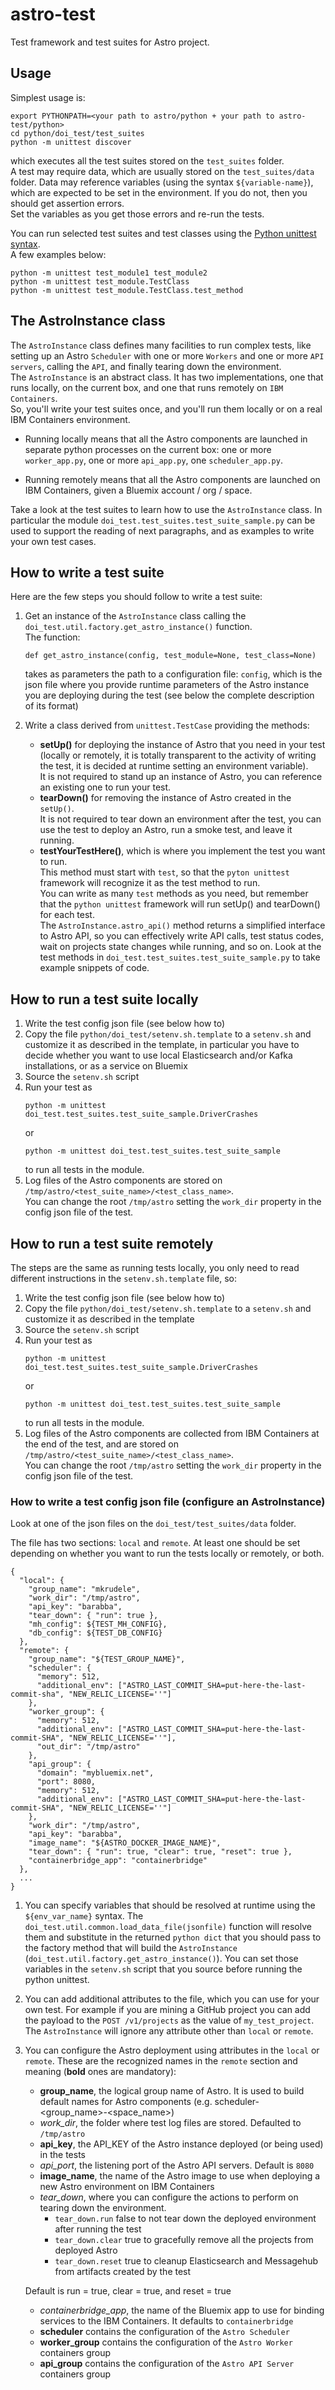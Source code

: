 # astro-test  

Test framework and test suites for Astro project.  


## Usage  

Simplest usage is:  

```
export PYTHONPATH=<your path to astro/python + your path to astro-test/python>
cd python/doi_test/test_suites
python -m unittest discover
```

which executes all the test suites stored on the `test_suites` folder.  
A test may require data, which are usually stored on the `test_suites/data` folder. Data
may reference variables (using the syntax `${variable-name}`), which are expected to
be set in the environment.  If you do not, then you should get assertion errors.  
Set the variables as you get those errors and re-run the tests.  

You can run selected test suites and test classes using the [Python unittest syntax](https://docs.python.org/2/library/unittest.html#command-line-interface).  
A few examples below:  

```
python -m unittest test_module1 test_module2
python -m unittest test_module.TestClass
python -m unittest test_module.TestClass.test_method
```


## The AstroInstance class  

The `AstroInstance` class defines many facilities to run complex tests, like setting up an
Astro `Scheduler` with one or more `Workers` and one or more `API servers`,
calling the `API`, and finally tearing down the environment.  
The `AstroInstance` is an abstract class. It has two implementations, one that runs locally,
on the current box, and one that runs remotely on `IBM Containers`.  
So, you'll write your test suites once, and you'll run them locally or on a real IBM Containers environment.  

- Running locally means that all the Astro components are launched in separate python processes on the
current box: one or more `worker_app.py`, one or more `api_app.py`, one `scheduler_app.py`.  

- Running remotely means that all the Astro components are launched on IBM Containers, given a
Bluemix account / org / space.  

Take a look at the test suites to learn how to use the `AstroInstance` class. In particular
the module `doi_test.test_suites.test_suite_sample.py` can be used to
support the reading of next paragraphs, and as examples to write your own test cases.  


## How to write a test suite  

Here are the few steps you should follow to write a test suite:  

1. Get an instance of the `AstroInstance` class calling the
   `doi_test.util.factory.get_astro_instance()` function.  
   The function:  
   ```
   def get_astro_instance(config, test_module=None, test_class=None)
   ```
   takes as parameters the path to a configuration file: `config`,
   which is the json file where you provide runtime parameters of
   the Astro instance you are deploying during the test (see below
   the complete description of its format)  

2. Write a class derived from `unittest.TestCase` providing
   the methods:  
   - **setUp()** for deploying the instance of Astro that you need
     in your test (locally or remotely, it is totally transparent
     to the activity of writing the test, it is decided at runtime
     setting an environment variable).  
     It is not required to stand up an instance of Astro, you can
     reference an existing one to run your test.  
   - **tearDown()** for removing the instance of Astro created in
     the `setUp()`.  
     It is not required to tear down an environment after the test,
     you can use the test to deploy an Astro, run a smoke test, and
     leave it running.  
   - **testYourTestHere()**, which is where you implement the test
     you want to run.  
     This method must start with `test`, so that the `pyton unittest`
     framework will recognize it as the test method to run.  
     You can write as many `test` methods as you need, but remember
     that the `python unittest` framework will run setUp() and
     tearDown() for each test.  
     The `AstroInstance.astro_api()` method returns a
     simplified interface to Astro API, so you can effectively write
     API calls, test status codes, wait on projects state changes
     while running, and so on. Look at the test methods in
     `doi_test.test_suites.test_suite_sample.py` to take
     example snippets of code.  


## How to run a test suite locally  

1. Write the test config json file (see below how to)  
2. Copy the file `python/doi_test/setenv.sh.template` to
   a `setenv.sh` and customize it as described in the template,
   in particular you have to decide whether you want to use local
   Elasticsearch and/or Kafka installations, or as a service on Bluemix  
3. Source the `setenv.sh` script  
4. Run your test as  
   ```
   python -m unittest doi_test.test_suites.test_suite_sample.DriverCrashes
   ```
   or
   ```
   python -m unittest doi_test.test_suites.test_suite_sample
   ```
   to run all tests in the module.  
5. Log files of the Astro components are stored on
   `/tmp/astro/<test_suite_name>/<test_class_name>`.  
   You can change the root `/tmp/astro` setting the `work_dir`
   property in the config json file of the test.  


## How to run a test suite remotely  

The steps are the same as running tests locally, you only need to
read different instructions in the `setenv.sh.template` file, so:  

1. Write the test config json file (see below how to)  
2. Copy the file `python/doi_test/setenv.sh.template` to
   a `setenv.sh` and customize it as described in the template  
3. Source the `setenv.sh` script  
4. Run your test as  
   ```
   python -m unittest doi_test.test_suites.test_suite_sample.DriverCrashes
   ```
   or
   ```
   python -m unittest doi_test.test_suites.test_suite_sample
   ```
   to run all tests in the module.  
5. Log files of the Astro components are collected from IBM Containers
   at the end of the test, and are stored on
   `/tmp/astro/<test_suite_name>/<test_class_name>`.  
   You can change the root `/tmp/astro` setting the `work_dir`
   property in the config json file of the test.  


### How to write a test config json file (configure an AstroInstance)  

Look at one of the json files on the `doi_test/test_suites/data`
folder.  

The file has two sections: `local` and `remote`. At least one should be
set depending on whether you want to run the tests locally or remotely, or
both.  

```
{
  "local": {
    "group_name": "mkrudele",
    "work_dir": "/tmp/astro",
    "api_key": "barabba",
    "tear_down": { "run": true },
    "mh_config": ${TEST_MH_CONFIG},
    "db_config": ${TEST_DB_CONFIG}
  },
  "remote": {
    "group_name": "${TEST_GROUP_NAME}",
    "scheduler": {
      "memory": 512,
      "additional_env": ["ASTRO_LAST_COMMIT_SHA=put-here-the-last-commit-sha", "NEW_RELIC_LICENSE=''"]
    },
    "worker_group": {
      "memory": 512,
      "additional_env": ["ASTRO_LAST_COMMIT_SHA=put-here-the-last-commit-SHA", "NEW_RELIC_LICENSE=''"],
      "out_dir": "/tmp/astro"
    },
    "api_group": {
      "domain": "mybluemix.net",
      "port": 8080,
      "memory": 512,
      "additional_env": ["ASTRO_LAST_COMMIT_SHA=put-here-the-last-commit-SHA", "NEW_RELIC_LICENSE=''"]
    },
    "work_dir": "/tmp/astro",
    "api_key": "barabba",
    "image_name": "${ASTRO_DOCKER_IMAGE_NAME}",
    "tear_down": { "run": true, "clear": true, "reset": true },
    "containerbridge_app": "containerbridge"
  },
  ...
}
```

1. You can specify variables that should be resolved at runtime using the
   `${env_var_name}` syntax. The `doi_test.util.common.load_data_file(jsonfile)`
   function will resolve them and substitute in the returned `python dict` that you should
   pass to the factory method that will build the `AstroInstance`
   (`doi_test.util.factory.get_astro_instance()`).
   You can set those variables in the `setenv.sh` script that you source before running
   the python unittest.  

2. You can add additional attributes to the file, which you can use for your own test. For example
   if you are mining a GitHub project you can add the payload to the `POST /v1/projects` as
   the value of `my_test_project`.  
   The `AstroInstance` will ignore any attribute other than `local` or `remote`.  

3. You can configure the Astro deployment using attributes in the `local` or `remote`. These
   are the recognized names in the `remote` section and meaning (**bold** ones are mandatory):  
   - **group_name**, the logical group name of Astro. It is used to build default names for Astro
     components (e.g. scheduler-<group_name>-<space_name>)  
   - *work_dir*, the folder where test log files are stored. Defaulted to `/tmp/astro`  
   - **api_key**, the API_KEY of the Astro instance deployed (or being used) in the tests  
   - *api_port*, the listening port of the Astro API servers. Default is `8080`  
   - **image_name**, the name of the Astro image to use when deploying a new Astro environment
     on IBM Containers  
   - *tear_down*, where you can configure the actions to perform on tearing down the environment.  
     - `tear_down.run` false to not tear down the deployed environment
       after running the test
     - `tear_down.clear` true to gracefully remove all the projects from
       deployed Astro
     - `tear_down.reset` true to cleanup Elasticsearch and Messagehub from
       artifacts created by the test  

    Default is run = true, clear = true, and reset = true  
   - *containerbridge_app*, the name of the Bluemix app to use for binding services to the
     IBM Containers. It defaults to `containerbridge`  
   - **scheduler** contains the configuration of the `Astro Scheduler`  
   - **worker_group** contains the configuration of the `Astro Worker` containers group  
   - **api_group** contains the configuration of the `Astro API Server` containers group  
